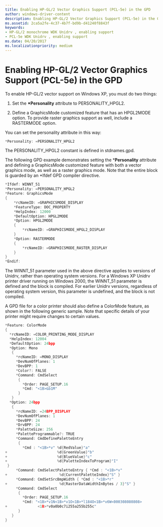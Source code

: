 ```yaml
---
title: Enabling HP-GL/2 Vector Graphics Support (PCL-5e) in the GPD
author: windows-driver-content
description: Enabling HP-GL/2 Vector Graphics Support (PCL-5e) in the GPD
ms.assetid: 2ca5a2fe-4c37-4b7f-bd9b-d41240f8843f
keywords:
- HP-GL/2 monochrome WDK Unidrv , enabling support
- PCL-5e WDK Unidrv , enabling support
ms.date: 04/20/2017
ms.localizationpriority: medium
---
```


# Enabling HP-GL/2 Vector Graphics Support (PCL-5e) in the GPD





To enable HP-GL/2 vector support on Windows XP, you must do two things:

1.  Set the **\*Personality** attribute to PERSONALITY\_HPGL2.

2.  Define a GraphicsMode customized feature that has an HPGL2MODE option. To provide raster graphics support as well, include a RASTERMODE option.

You can set the personality attribute in this way:

```cpp
*Personality: =PERSONALITY_HPGL2
```

The PERSONALITY\_HPGL2 constant is defined in stdnames.gpd.

The following GPD example demonstrates setting the \***Personality** attribute and defining a GraphicsMode customized feature with both a vector graphics mode, as well as a raster graphics mode. Note that the entire block is guarded by an \*Ifdef GPD compiler directive.

```cpp
*Ifdef: WINNT_51
*Personality: =PERSONALITY_HPGL2
*Feature: GraphicsMode
{
    *rcNameID: =GRAPHICSMODE_DISPLAY
    *FeatureType: DOC_PROPERTY
    *HelpIndex: 12000
    *DefaultOption: HPGL2MODE
    *Option: HPGL2MODE
    {
        *rcNameID: =GRAPHICSMODE_HPGL2_DISPLAY
    }
    *Option: RASTERMODE
    {
        *rcNameID: =GRAPHICSMODE_RASTER_DISPLAY
    }
}
*Endif:
```

The WINNT\_51 parameter used in the above directive applies to versions of Unidrv, rather than operating system versions. For a Windows XP Unidrv printer driver running on Windows 2000, the WINNT\_51 parameter is defined and the block is compiled. For earlier Unidrv versions, regardless of operating system version, this parameter is undefined, and the block is not compiled.

A GPD file for a color printer should also define a ColorMode feature, as shown in the following generic sample. Note that specific details of your printer might require changes to certain values.

```cpp
*Feature: ColorMode
{
  *rcNameID: =COLOR_PRINTING_MODE_DISPLAY
  *HelpIndex: 12004
  *DefaultOption: 24bpp
  *Option: Mono
   {
     *rcNameID: =MONO_DISPLAY
     *DevNumOfPlanes: 1
     *DevBPP: 1
     *Color?: FALSE
     *Command: CmdSelect
      {
        *Order: PAGE_SETUP.16 
        *Cmd: "<1B>&b1M"
      }
   }
  *Option: 24bpp
   {
     *rcNameID: =24BPP_DISPLAY
     *DevNumOfPlanes: 1
     *DevBPP: 24
     *DrvBPP: 24
     *PaletteSize: 256
     *PaletteProgrammable?: TRUE
     *Command: CmdDefinePaletteEntry
      {
        *Cmd : "<1B>*v" %d{RedValue}"a"
+                       %d{GreenValue}"b"
+                       %d{BlueValue}"c"
+                       %d{PaletteIndexToProgram}"I"
 }
     *Command: CmdSelectPaletteEntry { *Cmd : "<1B>*v" 
+                        %d{CurrentPaletteIndex}"S" }
     *Command: CmdSetSrcBmpWidth { *Cmd : "<1B>*r" 
+                        %d{RasterDataWidthInBytes / 3}"S" }
     *Command: CmdSelect
      {
        *Order: PAGE_SETUP.16
        *Cmd: "<1B>*v1N<1B>*v1O<1B>*l184O<1B>*v6W<000308080808>
+              <1B>*v0a0b0c7i255a255b255c"
      }
   }
}
```

 

 




